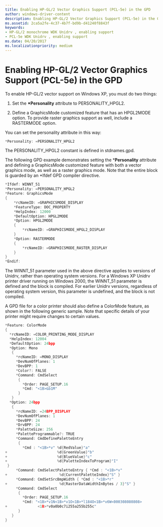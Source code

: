 ```yaml
---
title: Enabling HP-GL/2 Vector Graphics Support (PCL-5e) in the GPD
author: windows-driver-content
description: Enabling HP-GL/2 Vector Graphics Support (PCL-5e) in the GPD
ms.assetid: 2ca5a2fe-4c37-4b7f-bd9b-d41240f8843f
keywords:
- HP-GL/2 monochrome WDK Unidrv , enabling support
- PCL-5e WDK Unidrv , enabling support
ms.date: 04/20/2017
ms.localizationpriority: medium
---
```


# Enabling HP-GL/2 Vector Graphics Support (PCL-5e) in the GPD





To enable HP-GL/2 vector support on Windows XP, you must do two things:

1.  Set the **\*Personality** attribute to PERSONALITY\_HPGL2.

2.  Define a GraphicsMode customized feature that has an HPGL2MODE option. To provide raster graphics support as well, include a RASTERMODE option.

You can set the personality attribute in this way:

```cpp
*Personality: =PERSONALITY_HPGL2
```

The PERSONALITY\_HPGL2 constant is defined in stdnames.gpd.

The following GPD example demonstrates setting the \***Personality** attribute and defining a GraphicsMode customized feature with both a vector graphics mode, as well as a raster graphics mode. Note that the entire block is guarded by an \*Ifdef GPD compiler directive.

```cpp
*Ifdef: WINNT_51
*Personality: =PERSONALITY_HPGL2
*Feature: GraphicsMode
{
    *rcNameID: =GRAPHICSMODE_DISPLAY
    *FeatureType: DOC_PROPERTY
    *HelpIndex: 12000
    *DefaultOption: HPGL2MODE
    *Option: HPGL2MODE
    {
        *rcNameID: =GRAPHICSMODE_HPGL2_DISPLAY
    }
    *Option: RASTERMODE
    {
        *rcNameID: =GRAPHICSMODE_RASTER_DISPLAY
    }
}
*Endif:
```

The WINNT\_51 parameter used in the above directive applies to versions of Unidrv, rather than operating system versions. For a Windows XP Unidrv printer driver running on Windows 2000, the WINNT\_51 parameter is defined and the block is compiled. For earlier Unidrv versions, regardless of operating system version, this parameter is undefined, and the block is not compiled.

A GPD file for a color printer should also define a ColorMode feature, as shown in the following generic sample. Note that specific details of your printer might require changes to certain values.

```cpp
*Feature: ColorMode
{
  *rcNameID: =COLOR_PRINTING_MODE_DISPLAY
  *HelpIndex: 12004
  *DefaultOption: 24bpp
  *Option: Mono
   {
     *rcNameID: =MONO_DISPLAY
     *DevNumOfPlanes: 1
     *DevBPP: 1
     *Color?: FALSE
     *Command: CmdSelect
      {
        *Order: PAGE_SETUP.16 
        *Cmd: "<1B>&b1M"
      }
   }
  *Option: 24bpp
   {
     *rcNameID: =24BPP_DISPLAY
     *DevNumOfPlanes: 1
     *DevBPP: 24
     *DrvBPP: 24
     *PaletteSize: 256
     *PaletteProgrammable?: TRUE
     *Command: CmdDefinePaletteEntry
      {
        *Cmd : "<1B>*v" %d{RedValue}"a"
+                       %d{GreenValue}"b"
+                       %d{BlueValue}"c"
+                       %d{PaletteIndexToProgram}"I"
 }
     *Command: CmdSelectPaletteEntry { *Cmd : "<1B>*v" 
+                        %d{CurrentPaletteIndex}"S" }
     *Command: CmdSetSrcBmpWidth { *Cmd : "<1B>*r" 
+                        %d{RasterDataWidthInBytes / 3}"S" }
     *Command: CmdSelect
      {
        *Order: PAGE_SETUP.16
        *Cmd: "<1B>*v1N<1B>*v1O<1B>*l184O<1B>*v6W<000308080808>
+              <1B>*v0a0b0c7i255a255b255c"
      }
   }
}
```

 

 




